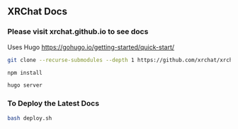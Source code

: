 ## XRChat Docs

### Please visit xrchat.github.io to see docs

Uses Hugo
https://gohugo.io/getting-started/quick-start/ 

```bash
git clone --recurse-submodules --depth 1 https://github.com/xrchat/xrchat-docs

npm install

hugo server
```


### To Deploy the Latest Docs
```bash
bash deploy.sh
```